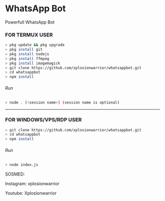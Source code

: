 # WhatsApp Bot
Powerfull WhatsApp Bot

### FOR TERMUX USER
```bash
> pkg update && pkg upgrade
> pkg install git
> pkg install nodejs
> pkg install ffmpeg
> pkg install imagemagick
> git clone https://github.com/xplosionwarrior/whatsappbot.git
> cd whatsappbot
> npm install
```
###### Run
```bash
> node . [<session name>] (session name is optional)
```

---------

### FOR WINDOWS/VPS/RDP USER
```bash
> git clone https://github.com/xplosionwarrior/whatsappbot.git
> cd whatsappbot
> npm install
```
###### Run
```bash
> node index.js
```
 SOSMED:
 
 Instagram: xplosionwarrior
 
 Youtube: Xplosionwarrior
